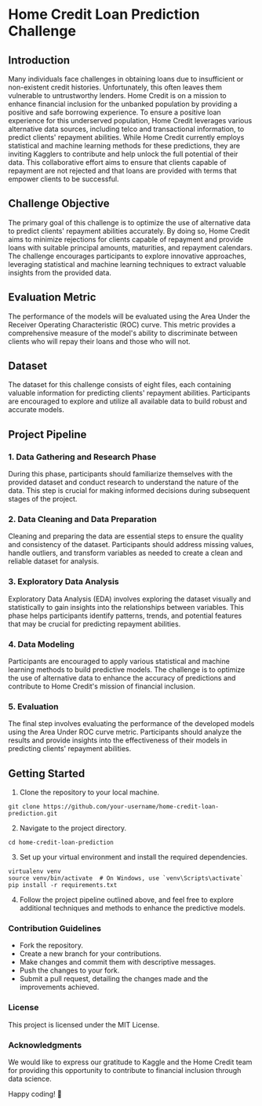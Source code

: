 # Home Credit Loan Prediction Challenge

## Introduction

Many individuals face challenges in obtaining loans due to insufficient or non-existent credit histories. Unfortunately, this often leaves them vulnerable to untrustworthy lenders. Home Credit is on a mission to enhance financial inclusion for the unbanked population by providing a positive and safe borrowing experience. To ensure a positive loan experience for this underserved population, Home Credit leverages various alternative data sources, including telco and transactional information, to predict clients' repayment abilities. While Home Credit currently employs statistical and machine learning methods for these predictions, they are inviting Kagglers to contribute and help unlock the full potential of their data. This collaborative effort aims to ensure that clients capable of repayment are not rejected and that loans are provided with terms that empower clients to be successful.

## Challenge Objective

The primary goal of this challenge is to optimize the use of alternative data to predict clients' repayment abilities accurately. By doing so, Home Credit aims to minimize rejections for clients capable of repayment and provide loans with suitable principal amounts, maturities, and repayment calendars. The challenge encourages participants to explore innovative approaches, leveraging statistical and machine learning techniques to extract valuable insights from the provided data.

## Evaluation Metric

The performance of the models will be evaluated using the Area Under the Receiver Operating Characteristic (ROC) curve. This metric provides a comprehensive measure of the model's ability to discriminate between clients who will repay their loans and those who will not.

## Dataset

The dataset for this challenge consists of eight files, each containing valuable information for predicting clients' repayment abilities. Participants are encouraged to explore and utilize all available data to build robust and accurate models.

## Project Pipeline

### 1. Data Gathering and Research Phase
During this phase, participants should familiarize themselves with the provided dataset and conduct research to understand the nature of the data. This step is crucial for making informed decisions during subsequent stages of the project.

### 2. Data Cleaning and Data Preparation
Cleaning and preparing the data are essential steps to ensure the quality and consistency of the dataset. Participants should address missing values, handle outliers, and transform variables as needed to create a clean and reliable dataset for analysis.

### 3. Exploratory Data Analysis
Exploratory Data Analysis (EDA) involves exploring the dataset visually and statistically to gain insights into the relationships between variables. This phase helps participants identify patterns, trends, and potential features that may be crucial for predicting repayment abilities.

### 4. Data Modeling
Participants are encouraged to apply various statistical and machine learning methods to build predictive models. The challenge is to optimize the use of alternative data to enhance the accuracy of predictions and contribute to Home Credit's mission of financial inclusion.

### 5. Evaluation
The final step involves evaluating the performance of the developed models using the Area Under ROC curve metric. Participants should analyze the results and provide insights into the effectiveness of their models in predicting clients' repayment abilities.

## Getting Started

1. Clone the repository to your local machine.

```
git clone https://github.com/your-username/home-credit-loan-prediction.git
```

2. Navigate to the project directory.
```
cd home-credit-loan-prediction
```

3. Set up your virtual environment and install the required dependencies.

```
virtualenv venv
source venv/bin/activate  # On Windows, use `venv\Scripts\activate`
pip install -r requirements.txt
```

4. Follow the project pipeline outlined above, and feel free to explore additional techniques and methods to enhance the predictive models.

### Contribution Guidelines

* Fork the repository.
* Create a new branch for your contributions.
* Make changes and commit them with descriptive messages.
* Push the changes to your fork.
* Submit a pull request, detailing the changes made and the improvements achieved.

### License

This project is licensed under the MIT License.

### Acknowledgments

We would like to express our gratitude to Kaggle and the Home Credit team for providing this opportunity to contribute to financial inclusion through data science.

Happy coding! 🚀
